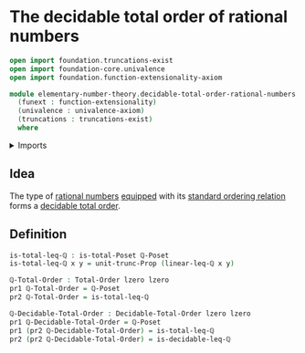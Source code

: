 # The decidable total order of rational numbers

```agda
open import foundation.truncations-exist
open import foundation-core.univalence
open import foundation.function-extensionality-axiom

module elementary-number-theory.decidable-total-order-rational-numbers
  (funext : function-extensionality)
  (univalence : univalence-axiom)
  (truncations : truncations-exist)
  where
```

<details><summary>Imports</summary>

```agda
open import elementary-number-theory.inequality-rational-numbers funext univalence truncations

open import foundation.dependent-pair-types
open import foundation.propositional-truncations funext univalence
open import foundation.universe-levels

open import order-theory.decidable-total-orders funext univalence truncations
open import order-theory.total-orders funext univalence truncations
```

</details>

## Idea

The type of [rational numbers](elementary-number-theory.rational-numbers.md)
[equipped](foundation.structure.md) with its
[standard ordering relation](elementary-number-theory.inequality-rational-numbers.md)
forms a [decidable total order](order-theory.decidable-total-orders.md).

## Definition

```agda
is-total-leq-ℚ : is-total-Poset ℚ-Poset
is-total-leq-ℚ x y = unit-trunc-Prop (linear-leq-ℚ x y)

ℚ-Total-Order : Total-Order lzero lzero
pr1 ℚ-Total-Order = ℚ-Poset
pr2 ℚ-Total-Order = is-total-leq-ℚ

ℚ-Decidable-Total-Order : Decidable-Total-Order lzero lzero
pr1 ℚ-Decidable-Total-Order = ℚ-Poset
pr1 (pr2 ℚ-Decidable-Total-Order) = is-total-leq-ℚ
pr2 (pr2 ℚ-Decidable-Total-Order) = is-decidable-leq-ℚ
```
